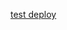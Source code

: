 
<a href="https://console.bluemix.net/devops/setup/deploy?repository=https%3A//github.com/gandelman-a/chatbot-deploy?chatbot_json_url=testingxxx">test deploy</a>
